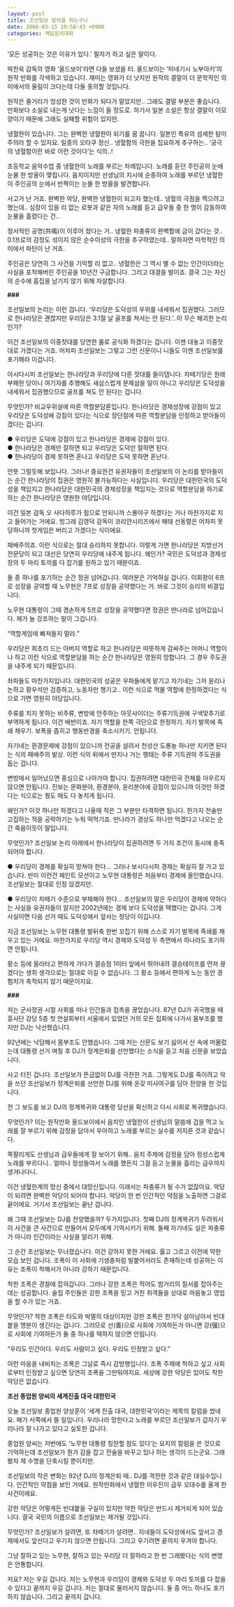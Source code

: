 ```yaml
---
layout: post
title: 조선일보 발악을 하는구나
date: 2006-03-15 19:58:43 +0900
categories: 깨달음의대화
---
```

 ‘모든 성공하는 것은 이유가 있다.’ 필자가 하고 싶은 말이다. 

박찬욱 감독의 영화 ‘올드보이’라면 다들 보셨을 터. 올드보이는 ‘미네기시 노부아키’의 원작 만화를 각색하고 있습니다. 재미는 영화가 더 낫지만 원작의 결말이 더 문학적인 의미에서의 울림이 크다는데 다들 동의할 것입니다. 

원작은 줄거리가 엉성한 것이 만화가 되다가 말았지만.. 그래도 결말 부분은 좋습니다. 만화보다 소설로 내는게 낫다는 느낌이 들 정도로. 하기사 일본 소설은 항상 결말이 이모양이기 때문에 그래도 실패할 위험이 있지만.

냉혈한이 있습니다. 그는 완벽한 냉혈한이 되기를 꿈 꿉니다. 일본인 특유의 섬세한 탐미주의라 할 수 있지요. 일종의 오타쿠 정신.. 냉혈함의 극한을 집요하게 추구하는.. ‘궁극의 냉혈함이란 바로 이런 것이다’는 식의..! 

초등학교 음악수업 중 냉혈한이 노래를 부르는 차례입니다. 노래를 듣던 주인공의 눈에 눈물 한 방울이 맺힙니다. 음치이지만 선생님의 지시에 순종하여 노래를 부르던 냉혈한이 주인공의 눈에서 반짝이는 눈물 한 방울을 발견합니다. 

사고가 난 거죠. 완벽한 악당, 완벽한 냉혈한이 되고자 했는데.. 냉혈의 극점을 찍으려고 했는데.. 심장이 있을 리 없는 로봇과 같은 자의 노래를 듣고 급우들 중 한 명이 감동하여 눈물을 흘렸다는 건.. 

정서적인 공명(共鳴)이 이루어 졌다는 거.. 냉혈한 파충류의 완벽함에 금이 갔다는 것.. 0.1프로의 감정도 섞이지 않은 순수이성의 극한을 추구하였는데.. 말하자면 미학적인 의미에서 파탄이 난 거죠. 

주인공은 당연히 그 사건을 기억할 리 없고.. 냉혈한은 그 역시 별 수 없는 인간이더라는 사실을 포착해버린 주인공을 10년간 구금합니다. 그리고 대결을 벌이죠. 결국 그는 자신의 순수에 흠집을 남기지 않기 위해 자살합니다. 



**###**

조선일보의 논리는 이런 겁니다. ‘우리당은 도덕성의 우위를 내세워서 집권했다. 그러므로 한나라당은 괜찮지만 우리당은 3.1절 날 골프를 쳐서는 안 된다.’..이 무슨 해괴한 논리인가? 

이건 조선일보의 이중잣대를 당연한 룰로 공식화 하겠다는 겁니다. 이젠 대놓고 이중잣대로 가겠다는 거죠. 어차피 조선일보는 그렇고 그런 신문이니 니들도 이젠 조선일보를 포기해라 이겁니다. 

아시다시피 조선일보는 한나라당과 우리당에 다른 잣대를 들이댑니다. 차떼기당은 원래 부패한 당이니 여기자를 추행해도 새삼스럽게 문제삼을 일이 아니고 우리당은 도덕성을 내세워서 집권했으므로 골프를 쳐도 안 된다는 겁니다. 

무엇인가? 비교우위설에 따른 역할분담론입니다. 한나라당은 경제성장에 강점이 있고 우리당은 도덕성에 강점이 있다는 식으로 장단점에 따른 역할분담을 인정하고 받아들이겠다는 겁니다. 

● 우리당은 도덕에 강점이 있고 한나라당은 경제에 강점이 있다.   
● 한나라당은 경제만 잘하면 되고 우리당은 도덕만 잘하면 된다.  
● 한나라당이 경제 못하면 혼나고 우리당은 도덕 못하면 혼난다.

언뜻 그럴듯해 보입니다. 그러나! 중요한건 유권자들이 조선일보의 이 논리를 받아들이는 순간 한나라당의 집권은 영원히 불가능하다는 사실입니다. 우리당은 대한민국의 도덕성을 책임지고 한나라당은 대한민국의 경제성장을 책임지는 것으로 역할분담을 하기로 하는 순간 한나라당은 영원한 야당입니다. 

이건 일본 감독 오 사다하루가 힘으로 안되니까 스몰야구 하겠다는 거나 마찬가지로 지고 들어가는 거에요. 빙그레 김영덕 감독이 코리안시리즈에서 해태 선동렬은 어차피 못당하니까 첫게임은 버리고 가겠다는 식이에요.

패배주의죠. 이런 식으로는 절대 승리하지 못합니다. 이렇게 가면 한나라당은 지방선거 전문당이 되고 대선은 당연히 우리당에 내주게 됩니다. 왜인가? 국민은 도덕성과 경제성장의 두 마리 토끼를 다 잡기를 원하고 있기 때문이죠. 

둘 중 하나를 포기하는 순간 정권 넘어갑니다. 여러분은 기억하실 겁니다. 이회창이 6프로 성장을 공약할 때 노무현은 7프로 성장을 공약했다는 거. 바로 그것이 승리의 비결입니다. 

노무현 대통령이 그때 겸손하게 5프로 성장을 공약했다면 정권은 딴나라로 넘어갔습니다. 제가 늘 강조하는 말이 그겁니다. 

“역할게임에 빠져들지 말라.”

우리당은 회초리 드는 아버지 역할로 하고 한나라당은 따뜻하게 감싸주는 어머니 역할이나 하고 이런 식으로 역할분담을 하는 순간 한나라당은 영원히 망합니다. 그 경우 주도권을 내주게 되기 때문입니다. 

좌파들도 마찬가지입니다. 대한민국의 성공은 우파들에게 맡기고 자기네는 그저 윤리나 논하고 황우석만 검증하고, 노동자만 챙기고.. 이런 식으로 먹물 역할에 한정하겠다는 식으로 가면 영원히 야당입니다. 

주류를 치지 못하는 비주류, 변방에 안주하는 아웃사이더는 주류기득권에 구색맞추기로 부역하게 됩니다. 이건 배반이죠. 자기 역할을 한쪽 극단으로 한정하기. 자기 발목에 족쇄 채우기. 보폭을 좁히고 행동반경을 축소시키기. 안됩니다. 

자기네는 환경문제에 강점이 있으니까 전공을 살려서 천성산 도롱뇽 하나만 지키면 된다는 식의 패배주의 발상. 이런 식의 뒤에서 딴지나 거는 행태는 주류 기득권의 주도권을 돕는 겁니다. 

변방에서 일어났으면 중심으로 나아가야 합니다. 집권하려면 대한민국 전체를 아우르지 않으면 안됩니다. 진보는 문화분야, 환경분야, 윤리분야에 강점이 있으니까 이것만 하겠다는 식으로는 꿩도 매도 다 놓치게 됩니다. 

왜인가? 이것 하나만 하겠다고 나올때 적은 그 부분만 타격하면 됩니다. 한가지 전술만 고집하는 적을 공략하기는 누워 떡먹기죠. 딴나라가 경상도 하나만 먹겠다고 나오는 순간 죽음이듯이 말입니다. 

무엇인가? 조선일보 논리 아래에서 한나라당이 집권하려면 두 가지 조건이 동시에 충족되어야 합니다. 



● 우리당이 경제를 확실히 망쳐야 한다... 그러나 보시다시피 경제는 확실히 잘 가고 있습니다. 반미 이런건 페인트 모션이고 노무현 대통령은 처음부터 경제에 올인했습니다. 조선일보는 절대로 인정 않겠지만. 

● 우리당이 차떼기 수준으로 부패해야 한다... 조선일보의 말은 우리당이 경제에 약하다는 사실을 유권자들이 알지만 2002년에는 경제 보다 도덕성을 택했다는 겁니다. 그게 사실이면 다음 선거 때도 도덕성에서 앞서는 정당이 이깁니다. 



지금 조선일보는 노무현 대통령 발뒤축 한번 꼬집기 위해 스스로 자기 발목에 족쇄를 채우고 있는 거에요. 마찬가지로 우리당 역시 경제와 도덕성 두 측면에서 하나라도 포기하면 안됩니다. 

황소 등에 올라타고 편하게 가다가 결승점 1미터 앞에서 뛰어내려 결승테이프를 먼저 끊겠다는 생쥐 생각으로는 절대로 이길 수 없습니다. 그 황소 등에서 편하게 노는 동안 경험치가 축적되지 않기 때문이지요.



**###**

저는 군사정권 시절 사회를 떠나 인간들과 접촉을 끊었습니다. 87년 DJ가 귀국했을 때 흥사단 강당 5층 첫 연설회부터 서울에서 있었던 거의 모든 집회에 나가서 몸부조를 했지만 DJ는 낙선했습니다.

92년에는 낙담해서 몸부조도 안했습니다. 그때 저는 신문도 보기 싫어서 산 속에 머물렀는데 대통령 선거 며칠 후 DJ가 정계은퇴를 선언했다는 소식을 듣고 처음 신문을 보았습니다. 

사고 터진 겁니다. 조선일보가 뜬금없이 DJ를 극찬한 거죠. 그렇게도 DJ를 죽이려고 악을 쓰던 조선일보가 정계은퇴를 선언한 DJ를 위해 온갖 미사여구를 담아 찬양을 한 것입니다. 

전 그 보도를 보고 DJ의 정계복귀와 대통령 당선을 확신하고 다시 사회로 복귀했습니다. 

무엇인가? 이는 원작만화 올드보이에서 음치인 냉혈한이 선생님의 말씀에 겁을 먹고 노래를 잘 부르기 위해 감정을 담아서 우아하고 노래를 부르는 실수를 저지른 것과 같습니다.

쪽팔리게도 선생님과 급우들에게 잘 보이기 위해.. 음치 주제에 감정을 담아 정성스럽게 노래를 부르다니.. 얼마나 정성들여서 노래를 했든지 그걸 듣고 눈물을 흘리는 급우까지 생겨나다니.

이건 냉혈한계의 망신 중에서 대망신입니다. 이래서는 파충류가 될 수가 없잖아요. 악당이 되려면 완벽한 악당이 되어야 합니다. 악당이 한 번 인간적인 약점을 노출하면 그걸로 끝이에요. 거기서 조선일보는 끝난 겁니다. 

왜 그때 조선일보는 DJ를 찬양했을까? 두가지입니다. 첫째 DJ의 정계복귀가 두려워서 이 사건을 큰 사건으로 만들어서 모두에게 기억시키기 위해. 둘째 자기네도 실은 파충류가 아니라 인간이라는 사실을 알리기 위해.

그 순간 조선일보는 무너졌습니다. 이건 강하지 못한 거에요. 옳고 그르고 이전에 약한 모습 보인 겁니다. 조폭이 이 사회에 기생충처럼 빌붙어서라도 존재하는데 성공하는 이유는 조폭이 착해서가 아니라 강하기 때문입니다. 

착한 조폭은 경찰에 잡혀갑니다. 그러나 강한 조폭은 적어도 밤거리의 질서를 잡아주는데는 성공합니다. 술집 주인들은 강한 조폭을 믿고 거친 취객들을 상대로 마음놓고 영업을 할 수가 있는 거죠.

무엇인가? 착한 조폭은 타도와 박멸의 대상이지만 강한 조폭은 한가닥 살아남아서 빈대붙을 명분이 생긴다는 겁니다. 그러므로 선(善)으로 사회에 기여하든가 아니면 강(强)으로 사회에 기여하든가 둘 중 하나를 택하지 않으면 안됩니다. 

“우리도 인간이다. 우리도 사람이고 싶다. 우리도 인정받고 싶다.” 

이런 마음을 내비치는 조폭은 그날로 즉시 감방행입니다. 조폭 주제에 착하고 싶고 사회로부터 인정받고 싶으면 당연히 조폭을 그만둬야지요. 세상에 강한 악당은 있어도 착한 악당은 없습니다. 



**조선 종업원 양씨의 세계진출 대국 대한민국**

오늘 조선일보 종업원 양상훈이 ‘세계 진출 대국, 대한민국’이라는 제목의 칼럼을 썼네요. 해가 서쪽에서 뜰 일입니다. 우리나라 망한다고 노래를 부르던 조선일보가 갑자기 우리나라 잘 나가고 있다고 실토한 겁니다. 

종업원 양씨는 저번에도 ‘노무현 대통령 칭찬할 점도 있다’는 요지의 칼럼을 쓴 것으로 기억하는데 조선일보가 뭔가 감을 잡고 전술을 바꾸고 있나 하는 생각이 드는군요. 그래봤자 제 수명을 단축시킬 뿐이지만.

조선일보의 작은 변화는 92년 DJ의 정계은퇴 때.. DJ를 격찬한 것과 같은 대실수입니다. 인간적인 약점을 보인 거에요. 원작만화에서 냉혈한 이우진이 급우 오대수를 울게 한 사건이에요. 

강한 악당은 어떻게든 빈대붙을 구실이 있지만 약한 악당은 반드시 제거되게 되어 있습니다. 결국 국민의 이름으로 조선일보는 제거될 것입니다. 

무엇인가? 조선일보가 살려면, 또 차떼기가 살려면.. 지네들이 도덕성에서도 앞서고 경제에서도 앞선다고 우기지 않으면 안됩니다. 그리고 우기려면 끝까지 우겨야 합니다. 

그냥 잘하고 있는 노무현, 잘하고 있는 우리당 더 잘하라고 한 번 그래봤다는 식의 변명은 안통합니다. 

저요? 저는 우길 겁니다. 저는 노무현과 우리당이 경제와 도덕성 두 마리 토끼를 다 잡을 수 있다고 끝까지 우길 겁니다. 저는 절대로 물러서지 않습니다. 둘 중 어느 하나도 포기하지 않습니다. 그리고 끝까지 갑니다.